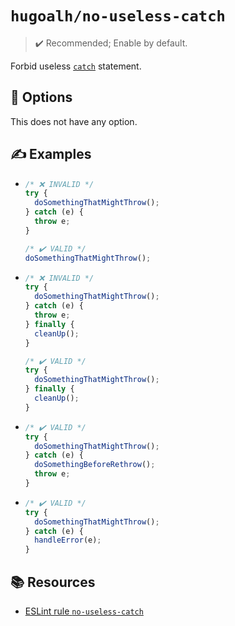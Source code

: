 # `hugoalh/no-useless-catch`

> ✔️ Recommended; Enable by default.

Forbid useless [`catch`][ecmascript-try-catch] statement.

## 🔧 Options

This does not have any option.

## ✍️ Examples

- ```ts
  /* ❌ INVALID */
  try {
    doSomethingThatMightThrow();
  } catch (e) {
    throw e;
  }

  /* ✔️ VALID */
  doSomethingThatMightThrow();
  ```
- ```ts
  /* ❌ INVALID */
  try {
    doSomethingThatMightThrow();
  } catch (e) {
    throw e;
  } finally {
    cleanUp();
  }

  /* ✔️ VALID */
  try {
    doSomethingThatMightThrow();
  } finally {
    cleanUp();
  }
  ```
- ```ts
  /* ✔️ VALID */
  try {
    doSomethingThatMightThrow();
  } catch (e) {
    doSomethingBeforeRethrow();
    throw e;
  }
  ```
- ```ts
  /* ✔️ VALID */
  try {
    doSomethingThatMightThrow();
  } catch (e) {
    handleError(e);
  }
  ```

## 📚 Resources

- [ESLint rule `no-useless-catch`](https://eslint.org/docs/latest/rules/no-useless-catch)

[ecmascript-try-catch]: https://developer.mozilla.org/en-US/docs/Web/JavaScript/Reference/Statements/try...catch
